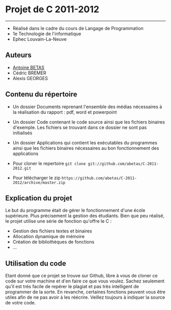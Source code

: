 ﻿# Projet de C 2011-2012 #
----------------

* Réalisé dans le cadre du cours de Langage de Programmation
* 1e Technologie de l'informatique
* Ephec Louvain-La-Neuve

## Auteurs ##

* [Antoine BETAS](https://github.com/abetas)
* Cédric BREMER
* Alexis GEORGES

## Contenu du répertoire ##

* Un dossier Documents reprenant l'ensemble des médias nécessaires à la réalisation du rapport : pdf, word et powerpoint
* Un dossier Code contenant le code source ainsi que les fichiers binaires d'exemple. Les fichiers se trouvant dans ce dossier ne sont pas initialisés
* Un dossier Applications qui contient les exécutables du programmes ainsi que les fichiers binaires nécessaires au bon fonctionnement des applications

* Pour cloner le repertoire `git clone git://github.com/abetas/C-2011-2012.git`
* Pour télécharger le zip `https://github.com/abetas/C-2011-2012/archive/master.zip`

## Explication du projet ##

Le but du programme était de gérer le fonctionnement d'une école supérieure. Plus précisement la gestion des étudiants. Bien que peu réalisé, le projet utilise une série de fonction qu'offre le C :

* Gestion des fichiers textes et binaires
* Allocation dynamique de mémoire
* Création de bibliothèques de fonctions
* ...

## Utilisation du code ##

Etant donné que ce projet se trouve sur Github, libre à vous de cloner ce code sur votre machine et d'en faire ce que vous voulez. Sachez seulement qu'il est très facile de repérer le plagiat et pas très intelligent de programmer de la sorte. En revanche, certaines fonctions peuvent vous être utiles afin de ne pas avoir à les réécrire. Veillez toujours à indiquer la source de votre code.
